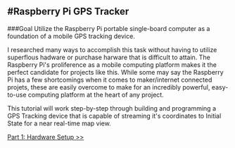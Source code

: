 #Raspberry Pi GPS Tracker
-----

###Goal
Utilize the Raspberry Pi portable single-board computer as a foundation of a mobile GPS tracking device.

I researched many ways to accomplish this task without having to utilize superflous hadware or purchase harware that is difficult to attain. The Raspberry Pi's proliference as a mobile computing platform makes it the perfect candidate for projects like this. While some may say the Raspberry Pi has a few shortcomings when it comes to maker/internet connected projets, these are easily overcome to make for an incredibly powerful, easy-to-use computing platform at the heart of any project.

This tutorial will work step-by-step through building and programming a GPS Tracking device that is capable of streaming it's coordinates to Initial State for a near real-time map view.

[Part 1: Hardware Setup >>](Part-1.-Hardware-Setup)